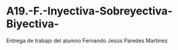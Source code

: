 # A19.-F.-Inyectiva-Sobreyectiva-Biyectiva-
Entrega de trabajo del alumno Fernando Jesús Paredes Martínez 
